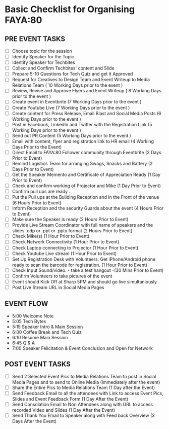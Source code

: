 # Basic Checklist for Organising FAYA:80
## PRE EVENT TASKS
- [ ] Choose topic for the session
- [ ] Identify Speaker for the Topic
- [ ] Identify Speaker for  Techbites 
- [ ] Collect and Confirm Techbites' content and Slide 
- [ ] Prepare 5-10 Questions for Tech Quiz and get it Approved
- [ ] Request for Creatives to Design Team and Event Writeup  to Media Relations Team ( 10 Working Days prior to the event )
- [ ] Review, Revise and Approve Flyers and Event Writeup ( 8 Working Days prior to the event )
- [ ] Create event in Eventbrite (7 Working Days  prior to the event )
- [ ] Create Youtube Live (7 Working Days  prior to the event )
- [ ] Create content for Press Release, Email Blast and Social Media Posts (6 Working Days  prior to the event )
- [ ] Post in Facebook, LinkedIn and Twitter with the Registration Link (5 Working Days prior to the event )
- [ ] Send out PR Content  (5 Working Days prior to the event )
- [ ] Email with content, flyer and registration link to HR email (4 Working Days Prior to the Event)
- [ ] Direct Email to FAYA:80 Follower community through Eventbrite (2 Days Prior to Event)
- [ ] Remind Logistics Team for arranging Swags, Snacks and Battery (2 Days Prior to Event)
- [ ] Get the Speaker Memento and Certificate of Appreciation Ready  (1 Day Prior to Event)
- [ ] Check and confirm working of  Projector and Mike (1 Day Prior to Event)
- [ ] Confirm pull ups are ready .
- [ ] Put the Pull ups at the Building Reception and in the Front of the venue (6 Hours Prior to Event)
- [ ] Inform Reception and the security Guards about the event (4 Hours Prior to Event)
- [ ] Make sure the Speaker is ready (2 Hours Prior to Event)
- [ ] Provide Live Stream Coordinator with full name of speakers and the slides .odp or .ppt or .pptx format (2 Hours Prior to Event)
- [ ] Check Mike(s) (1 Hour Prior to Event)
- [ ] Check Network Connectivity (1 Hour Prior to Event)
- [ ] Check Laptop connecting to Projector (1 Hour Prior to Event)
- [ ] Check Youtube Live stream (1 Hour Prior to Event)
- [ ] Set Up Registration Desk with Volunteers. Get iPhone/Android phone ready to scan the barcode for registration.  (1 Hour Prior to Event)
- [ ] Check Input Sound/video. - take a test hangout -(30 Mins Prior to Event)
- [ ] Confirm  Volunteers to take pictures of the event
- [ ] Event should Kick Off at Sharp 5PM and should go live simultaniously
- [ ] Post Live Stream URL in Social Media Pages

## EVENT FLOW
- 5:00 Welcome Note 
- 5:05 Tech Bytes
- 5:15  Speaker Intro & Main Session
- 6:00 Coffee Break and Tech Quiz
- 6:10 Resume Main Session
- 6:45 Q & A
- 7:00 Speaker Felicitation & Event Conclusion and Open for Network

## POST EVENT TASKS
- [ ] Send 2 Selected Event Pics to Media Relations Team to post in Social Media Pages and to send to Online Media (Immediately after the event)
- [ ] Share the Entire Pics to Media Relations Team (1 Day after the Event)
- [ ] Send Feedback Email to all the attendees with Link to access Event Pics, Slides and Event Feedback Form (1 Day After the Event)
- [ ] Send Consolation Email to Non Attendees along with URL to access recorded Video and Slides (1 Day After the Event)
- [ ] Send Thank You Email to Speaker  along with Feed back Overview (3 Days After the Event)
